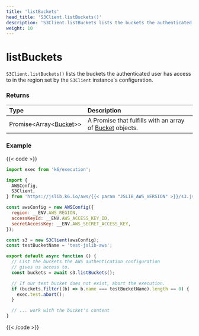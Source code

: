 ```yaml
---
title: 'listBuckets'
head_title: 'S3Client.listBuckets()'
description: 'S3Client.listBuckets lists the buckets the authenticated user has access to'
weight: 10
---
```


# listBuckets

`S3Client.listBuckets()` lists the buckets the authenticated user has access to in the region set by the `S3Client` instance's configuration.

### Returns

| Type                                                                                                        | Description                                                                                                                                   |
| :---------------------------------------------------------------------------------------------------------- | :-------------------------------------------------------------------------------------------------------------------------------------------- |
| Promise<Array<[Bucket](https://grafana.com/docs/k6/<K6_VERSION>/javascript-api/jslib/aws/s3client/bucket)>> | A Promise that fulfills with an array of [Bucket](https://grafana.com/docs/k6/<K6_VERSION>/javascript-api/jslib/aws/s3client/bucket) objects. |

### Example

{{< code >}}

```javascript
import exec from 'k6/execution';

import {
  AWSConfig,
  S3Client,
} from 'https://jslib.k6.io/aws/{{< param "JSLIB_AWS_VERSION" >}}/s3.js';

const awsConfig = new AWSConfig({
  region: __ENV.AWS_REGION,
  accessKeyId: __ENV.AWS_ACCESS_KEY_ID,
  secretAccessKey: __ENV.AWS_SECRET_ACCESS_KEY,
});

const s3 = new S3Client(awsConfig);
const testBucketName = 'test-jslib-aws';

export default async function () {
  // List the buckets the AWS authentication configuration
  // gives us access to.
  const buckets = await s3.listBuckets();

  // If our test bucket does not exist, abort the execution.
  if (buckets.filter((b) => b.name === testBucketName).length == 0) {
    exec.test.abort();
  }

  // ... work with the bucket's content
}
```

{{< /code >}}
